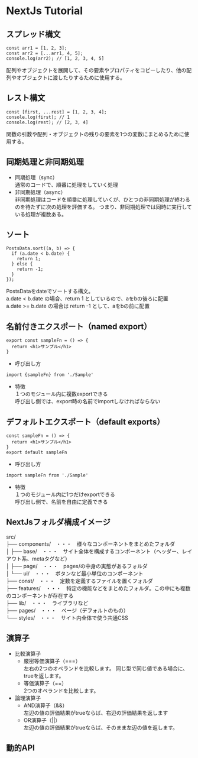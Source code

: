 # NextJs Tutorial

## スプレッド構文  
```
const arr1 = [1, 2, 3];
const arr2 = [...arr1, 4, 5];
console.log(arr2); // [1, 2, 3, 4, 5]
```
配列やオブジェクトを展開して、その要素やプロパティをコピーしたり、他の配列やオブジェクトに渡したりするために使用する。  

## レスト構文  
```
const [first, ...rest] = [1, 2, 3, 4];
console.log(first); // 1
console.log(rest); // [2, 3, 4]
```
関数の引数や配列・オブジェクトの残りの要素を1つの変数にまとめるために使用する。  

## 同期処理と非同期処理  
* 同期処理（sync）  
通常のコードで、順番に処理をしていく処理
* 非同期処理（async）  
非同期処理はコードを順番に処理していくが、ひとつの非同期処理が終わるのを待たずに次の処理を評価する。 つまり、非同期処理では同時に実行している処理が複数ある。  

## ソート
```
PostsData.sort((a, b) => {
  if (a.date < b.date) {
    return 1;
  } else {
    return -1;
  }
});
```
PostsDataをdateでソートする構文。  
a.date < b.date の場合、return 1 としているので、aをbの後ろに配置  
a.date >= b.date の場合は return -1 として、aをbの前に配置  

## 名前付きエクスポート（named export）
```
export const sampleFn = () => {
  return <h1>サンプル</h1>
}
```
* 呼び出し方  
```
import {sampleFn} from './Sample'
```
* 特徴  
１つのモジュール内に複数exportできる  
呼び出し側では、export時の名前でimportしなければならない

## デフォルトエクスポート（default exports）
```
const sampleFn = () => {
  return <h1>サンプル</h1>
}
export default sampleFn
```
* 呼び出し方  
```
import sampleFn from './Sample'
```
* 特徴  
１つのモジュール内に1つだけexportできる  
呼び出し側で、名前を自由に定義できる

## NextJsフォルダ構成イメージ
src/  
├── components/　・・・　様々なコンポーネントをまとめたフォルダ  
│   ├── base/　・・・　サイト全体を構成するコンポーネント（ヘッダー、レイアウト系、metaタグなど）  
│   ├── page/　・・・　pages/の中身の実態があるフォルダ  
│   └── ui/　・・・　ボタンなど最小単位のコンポーネント  
├── const/　・・・　定数を定義するファイルを置くフォルダ  
├── features/　・・・　特定の機能などをまとめたフォルダ。この中にも複数のコンポーネントが存在する  
├── lib/　・・・　ライブラリなど  
├── pages/　・・・　ページ（デフォルトのもの）  
└── styles/　・・・　サイト内全体で使う共通CSS  

## 演算子
* 比較演算子  
    * 厳密等価演算子（===）  
    左右の2つのオペランドを比較します。 同じ型で同じ値である場合に、trueを返します。  
    * 等価演算子（==）  
    2つのオペランドを比較します。  
* 論理演算子  
    * AND演算子（&&）  
    左辺の値の評価結果がtrueならば、右辺の評価結果を返します  
    * OR演算子（||）  
    左辺の値の評価結果がtrueならば、そのまま左辺の値を返します。

## 動的API
 